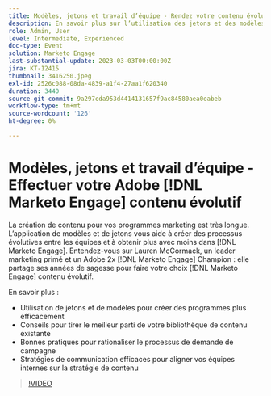 ```yaml
---
title: Modèles, jetons et travail d’équipe - Rendez votre contenu évolutif
description: En savoir plus sur l’utilisation des jetons et des modèles dans [!DNL Marketo Engage]. Découvrez des conseils pour tirer le meilleur parti de votre bibliothèque de contenu existante.
role: Admin, User
level: Intermediate, Experienced
doc-type: Event
solution: Marketo Engage
last-substantial-update: 2023-03-03T00:00:00Z
jira: KT-12415
thumbnail: 3416250.jpeg
exl-id: 2526c088-08da-4839-a1f4-27aa1f620340
duration: 3440
source-git-commit: 9a297cda953d4414131657f9ac84580aea0eabeb
workflow-type: tm+mt
source-wordcount: '126'
ht-degree: 0%

---
```


# Modèles, jetons et travail d’équipe - Effectuer votre Adobe [!DNL Marketo Engage] contenu évolutif

La création de contenu pour vos programmes marketing est très longue. L’application de modèles et de jetons vous aide à créer des processus évolutives entre les équipes et à obtenir plus avec moins dans [!DNL Marketo Engage]. Entendez-vous sur Lauren McCormack, un leader marketing primé et un Adobe 2x [!DNL Marketo Engage] Champion : elle partage ses années de sagesse pour faire votre choix [!DNL Marketo Engage] contenu évolutif.

En savoir plus :

* Utilisation de jetons et de modèles pour créer des programmes plus efficacement
* Conseils pour tirer le meilleur parti de votre bibliothèque de contenu existante
* Bonnes pratiques pour rationaliser le processus de demande de campagne
* Stratégies de communication efficaces pour aligner vos équipes internes sur la stratégie de contenu

>[!VIDEO](https://video.tv.adobe.com/v/3416250/?quality=12&learn=on)
